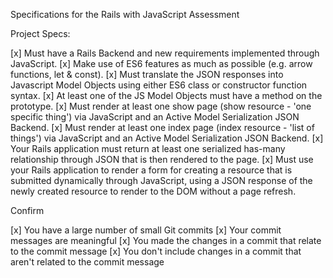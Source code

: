 Specifications for the Rails with JavaScript Assessment

Project Specs:

 [x] Must have a Rails Backend and new requirements implemented through JavaScript.
 [x] Make use of ES6 features as much as possible (e.g. arrow functions, let & const).
 [x] Must translate the JSON responses into Javascript Model Objects using either ES6 class or constructor function syntax.
 [x] At least one of the JS Model Objects must have a method on the prototype.
 [x] Must render at least one show page (show resource - 'one specific thing') via JavaScript and an Active Model Serialization JSON Backend.
 [x] Must render at least one index page (index resource - 'list of things') via JavaScript and an Active Model Serialization JSON Backend.
 [x] Your Rails application must return at least one serialized has-many relationship through JSON that is then rendered to the page.
 [x] Must use your Rails application to render a form for creating a resource that is submitted dynamically through JavaScript, using a JSON response of the newly created resource to render to the DOM without a page refresh.


Confirm

 [x] You have a large number of small Git commits
 [x] Your commit messages are meaningful
 [x] You made the changes in a commit that relate to the commit message
 [x] You don't include changes in a commit that aren't related to the commit message